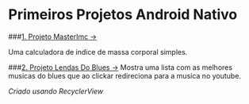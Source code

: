 
# Primeiros Projetos Android Nativo #


###[1. Projeto MasterImc ->](https://github.com/richardsonrr/primeirosProjetosAndroid/tree/master/MasterImc)

Uma calculadora de indice de massa corporal simples.

###[2. Projeto Lendas Do Blues ->](https://github.com/richardsonrr/primeirosProjetosAndroid/tree/master/LendasDoBlues)
 Mostra uma lista com as melhores musicas do blues que ao clickar redireciona para a musica no youtube. 
 
*Criado usando RecyclerView*
